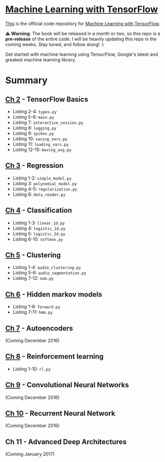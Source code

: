 # [Machine Learning with TensorFlow](http://www.tensorflowbook.com/)

[This](https://github.com/BinRoot/TensorFlow-Book) is the official code repository for [Machine Learning with TensorFlow](http://www.tensorflowbook.com/).

:warning: **Warning**: The book will be released in a month or two, so this repo is a **pre-release** of the entire code. I will be heavily updating this repo in the coming weeks. Stay tuned, and follow along! :)

Get started with machine learning using TensorFlow, Google's latest and greatest machine learning library.

# Summary

## [Ch 2](https://github.com/BinRoot/TensorFlow-Book/tree/master/ch02_basics) - TensorFlow Basics

* Listing 2-4: `types.py`
* Listing 5-6: `main.py`
* Listing 7: `interactive_session.py`
* Listing 8: `logging.py`
* Listing 9: `spikes.py`
* Listing 10: `saving_vars.py`
* Listing 11: `loading_vars.py`
* Listing 12-15: `moving_avg.py`

## [Ch 3](https://github.com/BinRoot/TensorFlow-Book/tree/master/ch03_regression) - Regression

* Listing 1-2: `simple_model.py`
* Listing 3: `polynomial_model.py`
* Listing 4-5: `regularization.py`
* Listing 6: `data_reader.py`

## [Ch 4](https://github.com/BinRoot/TensorFlow-Book/tree/master/ch04_classification) - Classification

* Listing 1-3: `linear_1d.py`
* Listing 4: `logistic_1d.py`
* Listing 5: `logistic_2d.py`
* Listing 6-10: `softmax.py`

## [Ch 5](https://github.com/BinRoot/TensorFlow-Book/tree/master/ch05_clustering) - Clustering

* Listing 1-4: `audio_clustering.py`
* Listing 5-6: `audio_segmentation.py`
* Listing 7-12: `som.py`

## [Ch 6](https://github.com/BinRoot/TensorFlow-Book/tree/master/ch06_hmm) - Hidden markov models

* Listing 1-6: `forward.py`
* Listing 7-11: `hmm.py`

## [Ch 7](https://github.com/BinRoot/TensorFlow-Book/tree/master/ch07_autoencoder) - Autoencoders

(Coming December 2016)

## [Ch 8](https://github.com/BinRoot/TensorFlow-Book/tree/master/ch08_rl) - Reinforcement learning

* Listing 1-10: `rl.py`

## [Ch 9](https://github.com/BinRoot/TensorFlow-Book/tree/master/ch09_cnn) - Convolutional Neural Networks

(Coming December 2016)

## [Ch 10](https://github.com/BinRoot/TensorFlow-Book/tree/master/ch10_rnn) - Recurrent Neural Network

(Coming December 2016)

## Ch 11 - Advanced Deep Architectures

(Coming January 2017)
